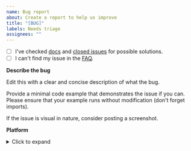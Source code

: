 ```yaml
---
name: Bug report
about: Create a report to help us improve
title: "[BUG]"
labels: Needs triage
assignees: ""
---
```


- [ ] I've checked [docs](https://rich.readthedocs.io/en/latest/introduction.html) and [closed issues](https://github.com/Textualize/rich/issues?q=is%3Aissue+is%3Aclosed) for possible solutions.
- [ ] I can't find my issue in the [FAQ](https://github.com/Textualize/rich/blob/master/FAQ.md).

<!-- 
WAIT! Is this a feature request?

Rich isn't accepting new features. If it can be implemented in a third-party library, then that is what I recommend.

Rich *may* accept enhancements to existing features, if they don't have a disruptive impact on the API.

If you think your feature is exceptional, then please make your case in a discussion.
-->

**Describe the bug**

Edit this with a clear and concise description of what the bug.

Provide a minimal code example that demonstrates the issue if you can.
Please ensure that your example runs without modification (don't forget imports).

If the issue is visual in nature, consider posting a screenshot.

**Platform**
<details>
<summary>Click to expand</summary>

What platform (Win/Linux/Mac) are you running on? What terminal software are you using?

I may ask you to copy and paste the output of the following commands. It may save some time if you do it now.

If you're using Rich in a terminal:

```
python -m rich.diagnose
pip freeze | grep rich
```

If you're using Rich in a Jupyter Notebook, run the following snippet in a cell
and paste the output in your bug report.

```python
from rich.diagnose import report
report()
```

</details>
